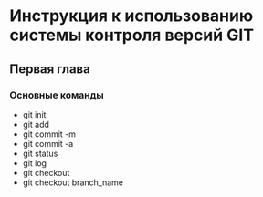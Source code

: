 # Инструкция к использованию системы контроля версий GIT
## Первая глава

### Основные команды

* git init
* git add
* git commit -m
* git commit -a
* git status
* git log 
* git checkout
* git checkout branch_name


